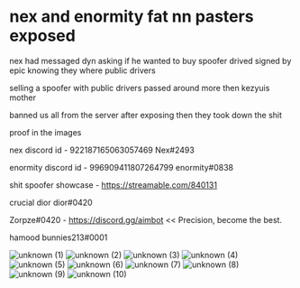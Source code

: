 # nex and enormity fat nn pasters exposed

nex had messaged dyn asking if he wanted to buy spoofer drived signed by epic knowing they where public drivers

selling a spoofer with public drivers passed around more then kezyuis mother

banned us all from the server after exposing then they took down the shit

proof in the images

nex discord id - 922187165063057469
Nex#2493


enormity discord id - 996909411807264799
enormity#0838


shit spoofer showcase - https://streamable.com/840131


crucial dior dior#0420

Zorpze#0420 - https://discord.gg/aimbot << Precision, become the best.

hamood bunnies213#0001

![unknown (1)](https://user-images.githubusercontent.com/110612389/182857196-bc67a341-01c1-4163-a9d9-02d9d37ec915.png)
![unknown (2)](https://user-images.githubusercontent.com/110612389/182857249-4af24581-5bde-4975-88e5-feba9fd4903d.png)
![unknown (3)](https://user-images.githubusercontent.com/110612389/182857293-1ff08ef9-b30b-4afc-952e-5b787682ecfd.png)
![unknown (4)](https://user-images.githubusercontent.com/110612389/182857337-1bd887e9-7dc9-430f-b298-2b858253bce1.png)
![unknown (5)](https://user-images.githubusercontent.com/110612389/182857366-5cb2d3ca-54e9-4021-be0f-bf41991dc8d8.png)
![unknown (6)](https://user-images.githubusercontent.com/110612389/182857478-62be3307-6700-4d2b-8b12-052dd1617a87.png)
![unknown (7)](https://user-images.githubusercontent.com/110612389/182857484-cbaf2c60-87ec-4b76-bd06-383e06dc1f5f.png)
![unknown (8)](https://user-images.githubusercontent.com/110612389/182857517-48623b27-c59c-42f7-8af9-c379a63ab316.png)
![unknown (9)](https://user-images.githubusercontent.com/110612389/182857560-2d5c20ad-af47-48db-a97e-45811e1269e3.png)
![unknown (10)](https://user-images.githubusercontent.com/110612389/182857655-9c78e59d-bbaf-4918-bd02-1464e826835d.png)

